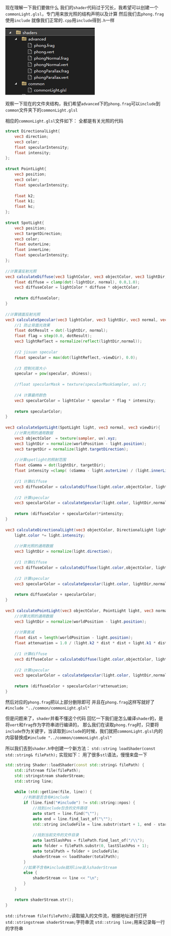 现在理解一下我们要做什么
我们的`shader`代码过于冗长，我希望可以创建一个`commonLight.glsl`，专门用来放光照的结构声明以及计算
然后我们去`phong.frag`使用`include`
就像我们正常的`.cpp`用`include`得到`.h`一样

![输入图片说明](/imgs/2025-02-24/qFPC4IMXHcmwgY0w.png)

观察一下现在的文件夹结构，我们希望`advanced`下的`phong.frag`可以`include`到`common`文件夹下的`commonLight.glsl`

相应的`commonLight.glsl`文件如下：
全都是有关光照的代码
```glsl
struct DirectionalLight{
	vec3 direction;
	vec3 color;
	float specularIntensity;
	float intensity;
};

struct PointLight{
	vec3 position;
	vec3 color;
	float specularIntensity;

	float k2;
	float k1;
	float kc;
};

struct SpotLight{
	vec3 position;
	vec3 targetDirection;
	vec3 color;
	float outerLine;
	float innerLine;
	float specularIntensity;
};

//计算漫反射光照
vec3 calculateDiffuse(vec3 lightColor, vec3 objectColor, vec3 lightDir, vec3 normal){
	float diffuse = clamp(dot(-lightDir, normal), 0.0,1.0);
	vec3 diffuseColor = lightColor * diffuse * objectColor;

	return diffuseColor;
}

//计算镜面反射光照
vec3 calculateSpecular(vec3 lightColor, vec3 lightDir, vec3 normal, vec3 viewDir, float intensity){
	//1 防止背面光效果
	float dotResult = dot(-lightDir, normal);
	float flag = step(0.0, dotResult);
	vec3 lightReflect = normalize(reflect(lightDir,normal));

	//2 jisuan specular
	float specular = max(dot(lightReflect,-viewDir), 0.0);

	//3 控制光斑大小
	specular = pow(specular, shiness);

	//float specularMask = texture(specularMaskSampler, uv).r;

	//4 计算最终颜色
	vec3 specularColor = lightColor * specular * flag * intensity;

	return specularColor;
}

vec3 calculateSpotLight(SpotLight light, vec3 normal, vec3 viewDir){
	//计算光照的通用数据
	vec3 objectColor  = texture(sampler, uv).xyz;
	vec3 lightDir = normalize(worldPosition - light.position);
	vec3 targetDir = normalize(light.targetDirection);

	//计算spotlight的照射范围
	float cGamma = dot(lightDir, targetDir);
	float intensity =clamp( (cGamma - light.outerLine) / (light.innerLine - light.outerLine), 0.0, 1.0);

	//1 计算diffuse
	vec3 diffuseColor = calculateDiffuse(light.color,objectColor, lightDir,normal);

	//2 计算specular
	vec3 specularColor = calculateSpecular(light.color, lightDir,normal, viewDir,light.specularIntensity); 

	return (diffuseColor + specularColor)*intensity;
}

vec3 calculateDirectionalLight(vec3 objectColor, DirectionalLight light, vec3 normal ,vec3 viewDir){
	light.color *= light.intensity;

	//计算光照的通用数据
	vec3 lightDir = normalize(light.direction);

	//1 计算diffuse
	vec3 diffuseColor = calculateDiffuse(light.color,objectColor, lightDir,normal);

	//2 计算specular
	vec3 specularColor = calculateSpecular(light.color, lightDir,normal, viewDir,light.specularIntensity); 

	return diffuseColor + specularColor;
}

vec3 calculatePointLight(vec3 objectColor, PointLight light, vec3 normal ,vec3 viewDir){
	//计算光照的通用数据
	vec3 lightDir = normalize(worldPosition - light.position);

	//计算衰减
	float dist = length(worldPosition - light.position);
	float attenuation = 1.0 / (light.k2 * dist * dist + light.k1 * dist + light.kc);

	//1 计算diffuse
	vec3 diffuseColor = calculateDiffuse(light.color,objectColor, lightDir,normal);

	//2 计算specular
	vec3 specularColor = calculateSpecular(light.color, lightDir,normal, viewDir,light.specularIntensity); 

	return (diffuseColor + specularColor)*attenuation;
}
```
然后对应的`phong.frag`把以上部分删除即可
并且在`phong.frag`这样写就好了`#include "../common/commonLight.glsl"`

但是问题来了，`shader`并看不懂这个代码
回忆一下我们是怎么编译`shader`的，是将`vert`和`frag`作为字符串进行编译的，
那么我们在读取`phong.frag`时，只要将`include`作为关键字，当读取到`include`的时候，我们就把`commonLight.glsl`内的内容替换成`#include "../common/commonLight.glsl"`

所以我们去到`shader.h`中创建一个新方法：
`std::string loadShader(const std::string& filePath);`
实现如下：
用了很多`stl`语法，慢慢来盘一下
```cpp
std::string Shader::loadShader(const std::string& filePath) {
	std::ifstream file(filePath);
	std::stringstream shaderStream;
	std::string line;

	while (std::getline(file, line)) {
		//判断是否含有#include
		if (line.find("#include") != std::string::npos) {
			//找到include包含的文件路径
			auto start = line.find("\"");
			auto end = line.find_last_of("\"");
			std::string includeFile = line.substr(start + 1, end - start - 1);

			//找到当前文件的文件目录
			auto lastSlashPos = filePath.find_last_of("/\\");
			auto folder = filePath.substr(0, lastSlashPos + 1);
			auto totalPath = folder + includeFile;
			shaderStream << loadShader(totalPath);
		}
		//如果不含有#include就将line装入shaderStream
		else {
			shaderStream << line << "\n";
		}
	}

	return shaderStream.str();
}
```
`std::ifstream file(filePath);`读取输入的文件流，根据地址进行打开
`std::stringstream shaderStream;`字符串流
`std::string line;`用来记录每一行的字符串
<!--stackedit_data:
eyJoaXN0b3J5IjpbMTE3MDYwMDA1LC0xODQ5MDI0NjkwLDg1OT
QwNjg3NSwtMjA4ODc0NjYxMl19
-->